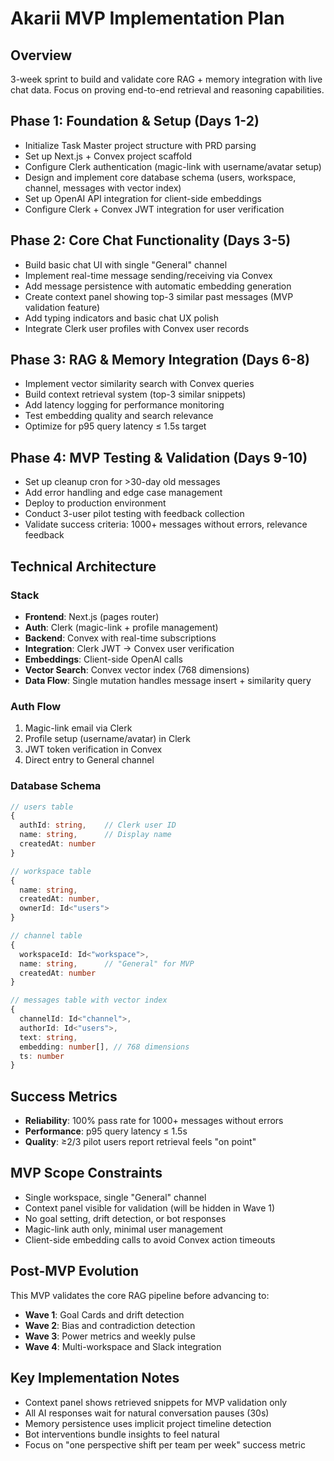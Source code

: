 # Akarii MVP Implementation Plan

## Overview

3-week sprint to build and validate core RAG + memory integration with live chat data. Focus on proving end-to-end retrieval and reasoning capabilities.

## Phase 1: Foundation & Setup (Days 1-2)

- Initialize Task Master project structure with PRD parsing
- Set up Next.js + Convex project scaffold
- Configure Clerk authentication (magic-link with username/avatar setup)
- Design and implement core database schema (users, workspace, channel, messages with vector index)
- Set up OpenAI API integration for client-side embeddings
- Configure Clerk + Convex JWT integration for user verification

## Phase 2: Core Chat Functionality (Days 3-5)

- Build basic chat UI with single "General" channel
- Implement real-time message sending/receiving via Convex
- Add message persistence with automatic embedding generation
- Create context panel showing top-3 similar past messages (MVP validation feature)
- Add typing indicators and basic chat UX polish
- Integrate Clerk user profiles with Convex user records

## Phase 3: RAG & Memory Integration (Days 6-8)

- Implement vector similarity search with Convex queries
- Build context retrieval system (top-3 similar snippets)
- Add latency logging for performance monitoring
- Test embedding quality and search relevance
- Optimize for p95 query latency ≤ 1.5s target

## Phase 4: MVP Testing & Validation (Days 9-10)

- Set up cleanup cron for >30-day old messages
- Add error handling and edge case management
- Deploy to production environment
- Conduct 3-user pilot testing with feedback collection
- Validate success criteria: 1000+ messages without errors, relevance feedback

## Technical Architecture

### Stack

- **Frontend**: Next.js (pages router)
- **Auth**: Clerk (magic-link + profile management)
- **Backend**: Convex with real-time subscriptions
- **Integration**: Clerk JWT → Convex user verification
- **Embeddings**: Client-side OpenAI calls
- **Vector Search**: Convex vector index (768 dimensions)
- **Data Flow**: Single mutation handles message insert + similarity query

### Auth Flow

1. Magic-link email via Clerk
2. Profile setup (username/avatar) in Clerk
3. JWT token verification in Convex
4. Direct entry to General channel

### Database Schema

```typescript
// users table
{
  authId: string,    // Clerk user ID
  name: string,      // Display name
  createdAt: number
}

// workspace table
{
  name: string,
  createdAt: number,
  ownerId: Id<"users">
}

// channel table
{
  workspaceId: Id<"workspace">,
  name: string,      // "General" for MVP
  createdAt: number
}

// messages table with vector index
{
  channelId: Id<"channel">,
  authorId: Id<"users">,
  text: string,
  embedding: number[], // 768 dimensions
  ts: number
}
```

## Success Metrics

- **Reliability**: 100% pass rate for 1000+ messages without errors
- **Performance**: p95 query latency ≤ 1.5s
- **Quality**: ≥2/3 pilot users report retrieval feels "on point"

## MVP Scope Constraints

- Single workspace, single "General" channel
- Context panel visible for validation (will be hidden in Wave 1)
- No goal setting, drift detection, or bot responses
- Magic-link auth only, minimal user management
- Client-side embedding calls to avoid Convex action timeouts

## Post-MVP Evolution

This MVP validates the core RAG pipeline before advancing to:

- **Wave 1**: Goal Cards and drift detection
- **Wave 2**: Bias and contradiction detection
- **Wave 3**: Power metrics and weekly pulse
- **Wave 4**: Multi-workspace and Slack integration

## Key Implementation Notes

- Context panel shows retrieved snippets for MVP validation only
- All AI responses wait for natural conversation pauses (30s)
- Memory persistence uses implicit project timeline detection
- Bot interventions bundle insights to feel natural
- Focus on "one perspective shift per team per week" success metric
